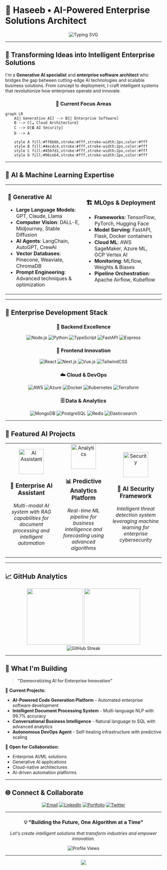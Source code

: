 # 🚀 Haseeb • AI-Powered Enterprise Solutions Architect

<div align="center">

![Typing SVG](https://readme-typing-svg.herokuapp.com?font=Fira+Code&weight=600&size=28&duration=3000&pause=1000&color=00D9FF&center=true&vCenter=true&multiline=true&width=800&height=100&lines=Generative+AI+%7C+Enterprise+Software;Full-Stack+Developer+%7C+ML+Engineer;Building+Tomorrow's+Intelligent+Systems)

</div>

---

## 🌟 **Transforming Ideas into Intelligent Enterprise Solutions**

I'm a **Generative AI specialist** and **enterprise software architect** who bridges the gap between cutting-edge AI technologies and scalable business solutions. From concept to deployment, I craft intelligent systems that revolutionize how enterprises operate and innovate.

<div align="center">

### 🎯 **Current Focus Areas**

</div>

```mermaid
graph LR
    A[🤖 Generative AI] --> B[🏢 Enterprise Software]
    B --> C[☁️ Cloud Architecture]
    C --> D[🔒 AI Security]
    D --> A
    
    style A fill:#ff6b6b,stroke:#fff,stroke-width:2px,color:#fff
    style B fill:#4ecdc4,stroke:#fff,stroke-width:2px,color:#fff
    style C fill:#45b7d1,stroke:#fff,stroke-width:2px,color:#fff
    style D fill:#96ceb4,stroke:#fff,stroke-width:2px,color:#fff
```

---

## 🧠 **AI & Machine Learning Expertise**

<table>
<tr>
<td width="50%">

### 🎨 **Generative AI**
- **Large Language Models**: GPT, Claude, Llama
- **Computer Vision**: DALL-E, Midjourney, Stable Diffusion
- **AI Agents**: LangChain, AutoGPT, CrewAI
- **Vector Databases**: Pinecone, Weaviate, ChromaDB
- **Prompt Engineering**: Advanced techniques & optimization

</td>
<td width="50%">

### 🏗️ **MLOps & Deployment**
- **Frameworks**: TensorFlow, PyTorch, Hugging Face
- **Model Serving**: FastAPI, Flask, Docker containers
- **Cloud ML**: AWS SageMaker, Azure ML, GCP Vertex AI
- **Monitoring**: MLflow, Weights & Biases
- **Pipeline Orchestration**: Apache Airflow, Kubeflow

</td>
</tr>
</table>

---

## 🏢 **Enterprise Development Stack**

<div align="center">

### **🎯 Backend Excellence**
![Node.js](https://img.shields.io/badge/Node.js-339933?style=for-the-badge&logo=node.js&logoColor=white)
![Python](https://img.shields.io/badge/Python-3776AB?style=for-the-badge&logo=python&logoColor=white)
![TypeScript](https://img.shields.io/badge/TypeScript-007ACC?style=for-the-badge&logo=typescript&logoColor=white)
![FastAPI](https://img.shields.io/badge/FastAPI-009688?style=for-the-badge&logo=fastapi&logoColor=white)
![Express](https://img.shields.io/badge/Express-000000?style=for-the-badge&logo=express&logoColor=white)

### **🎨 Frontend Innovation**
![React](https://img.shields.io/badge/React-61DAFB?style=for-the-badge&logo=react&logoColor=black)
![Next.js](https://img.shields.io/badge/Next.js-000000?style=for-the-badge&logo=next.js&logoColor=white)
![Vue.js](https://img.shields.io/badge/Vue.js-4FC08D?style=for-the-badge&logo=vue.js&logoColor=white)
![TailwindCSS](https://img.shields.io/badge/Tailwind-38B2AC?style=for-the-badge&logo=tailwind-css&logoColor=white)

### **☁️ Cloud & DevOps**
![AWS](https://img.shields.io/badge/AWS-232F3E?style=for-the-badge&logo=amazon-aws&logoColor=white)
![Azure](https://img.shields.io/badge/Azure-0078D4?style=for-the-badge&logo=microsoft-azure&logoColor=white)
![Docker](https://img.shields.io/badge/Docker-2496ED?style=for-the-badge&logo=docker&logoColor=white)
![Kubernetes](https://img.shields.io/badge/Kubernetes-326CE5?style=for-the-badge&logo=kubernetes&logoColor=white)
![Terraform](https://img.shields.io/badge/Terraform-7B42BC?style=for-the-badge&logo=terraform&logoColor=white)

### **🗄️ Data & Analytics**
![MongoDB](https://img.shields.io/badge/MongoDB-47A248?style=for-the-badge&logo=mongodb&logoColor=white)
![PostgreSQL](https://img.shields.io/badge/PostgreSQL-336791?style=for-the-badge&logo=postgresql&logoColor=white)
![Redis](https://img.shields.io/badge/Redis-DC382D?style=for-the-badge&logo=redis&logoColor=white)
![Elasticsearch](https://img.shields.io/badge/Elasticsearch-005571?style=for-the-badge&logo=elasticsearch&logoColor=white)

</div>

---

## 🌟 **Featured AI Projects**

<div align="center">
<table>
<tr>
<td align="center" width="33%">
<img src="https://via.placeholder.com/120x120/4ecdc4/ffffff?text=🤖" alt="AI Assistant" width="80"/>
<h3>🧠 Enterprise AI Assistant</h3>
<p><em>Multi-modal AI system with RAG capabilities for document processing and intelligent automation</em></p>
</td>
<td align="center" width="33%">
<img src="https://via.placeholder.com/120x120/ff6b6b/ffffff?text=📊" alt="Analytics" width="80"/>
<h3>📊 Predictive Analytics Platform</h3>
<p><em>Real-time ML pipeline for business intelligence and forecasting using advanced algorithms</em></p>
</td>
<td align="center" width="33%">
<img src="https://via.placeholder.com/120x120/45b7d1/ffffff?text=🔐" alt="Security" width="80"/>
<h3>🔐 AI Security Framework</h3>
<p><em>Intelligent threat detection system leveraging machine learning for enterprise cybersecurity</em></p>
</td>
</tr>
</table>
</div>

---

## 📈 **GitHub Analytics**

<div align="center">
<img height="180em" src="https://github-readme-stats.vercel.app/api?username=haseeb475&show_icons=true&theme=tokyonight&include_all_commits=true&count_private=true"/>
<img height="180em" src="https://github-readme-stats.vercel.app/api/top-langs/?username=haseeb475&layout=compact&langs_count=7&theme=tokyonight"/>
</div>

<div align="center">
<img src="https://github-readme-streak-stats.herokuapp.com/?username=haseeb475&theme=tokyonight" alt="GitHub Streak"/>
</div>

---

## 🎯 **What I'm Building**

> **"Democratizing AI for Enterprise Innovation"**

🔬 **Current Projects:**
- **AI-Powered Code Generation Platform** - Automated enterprise software development
- **Intelligent Document Processing System** - Multi-language NLP with 99.7% accuracy
- **Conversational Business Intelligence** - Natural language to SQL with advanced analytics
- **Autonomous DevOps Agent** - Self-healing infrastructure with predictive scaling

🚀 **Open for Collaboration:**
- Enterprise AI/ML solutions
- Generative AI applications
- Cloud-native architectures
- AI-driven automation platforms

---

## 🌐 **Connect & Collaborate**

<div align="center">

[![Email](https://img.shields.io/badge/Email-D14836?style=for-the-badge&logo=gmail&logoColor=white)](mailto:haseeb277476@gmail.com)
[![LinkedIn](https://img.shields.io/badge/LinkedIn-0077B5?style=for-the-badge&logo=linkedin&logoColor=white)](https://linkedin.com/in/YOUR_LINKEDIN)
[![Portfolio](https://img.shields.io/badge/Portfolio-FF5722?style=for-the-badge&logo=todoist&logoColor=white)](https://your-portfolio.com)
[![Twitter](https://img.shields.io/badge/Twitter-1DA1F2?style=for-the-badge&logo=twitter&logoColor=white)](https://twitter.com/YOUR_TWITTER)

</div>

---

<div align="center">

### 💡 **"Building the Future, One Algorithm at a Time"**

*Let's create intelligent solutions that transform industries and empower innovation.*

![Profile Views](https://komarev.com/ghpvc/?username=YOUR_USERNAME&label=Profile%20Views&color=0e75b6&style=flat)

</div>

---

<div align="center">
<img src="https://capsule-render.vercel.app/api?type=waving&color=gradient&height=100&section=footer"/>
</div>
